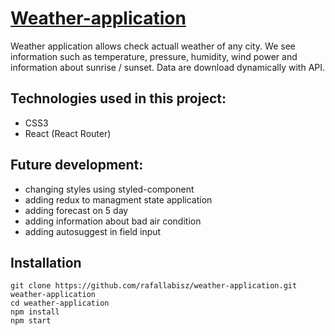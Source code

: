 # [Weather-application](https://github.com/rafallabisz/weather-application/blob/master/README.md)

Weather application allows check actuall weather of any city. We see information such as temperature, pressure, humidity, wind power and information about sunrise / sunset. Data are download dynamically with API.

## Technologies used in this project:
- CSS3
- React (React Router)

## Future development:
- changing styles using styled-component
- adding redux to managment state application
- adding forecast on 5 day
- adding information about bad air condition
- adding autosuggest in field input

## Installation
```
git clone https://github.com/rafallabisz/weather-application.git weather-application
cd weather-application
npm install
npm start
```

